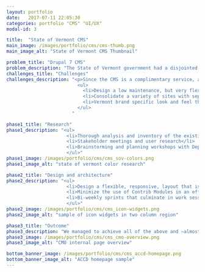 ```yaml
---
layout: portfolio
date:   2017-07-11 22:05:30
categories: portfolio "CMS" "UI/UX"
modal-id: 3

title:  "State of Vermont CMS"
main_image: /images/portfolio/cms/cms-thumb.png
main_image_alt: "State of Vermont CMS Thumbnail"

problem_title: "Drupal 7 CMS"
problem_description: "The State of Vermont government had a disjointed web presence with about 50 websites in a variety of Drupal 6 and 7 CMS systems. In an effort to strengthen the Vermont state's brand, and consolidate the sites in one system powered by one theme, we undertook a big CMS migration project. I designed and developed a Drupal 7 CMS system in close collaboration with the state's Chief Marketing Officer (CMO)."
challenges_title: "Challenges"
challenges_description: "<p>Since the CMS is a complimentary service, and there is no budget allocation for the state's web presence, keeping cost low was crucial.</p>
                          <ul>
                            <li>Design a low maintenance, but very flexible, system without knowing actual content</li>
                            <li>Consolidate a variety of sites with separate feature sets and designs into one unified system</li>
                            <li>Vermont brand specific look and feel that works for a variety of audiences. Allow for individual branding and functional flexibility</li>
                          </ul>
                        "

phase1_title: "Research"
phase1_description: "<ul>
                      <li>Thorough analysis and inventory of the existing sites and their functionality</li>
                      <li>Stakeholder meetings and user research</li>
                      <li>Brainstorming and planning workshops with Department of Innovation & Information (DII) and CMO</li>
                      </ul>"
phase1_image: /images/portfolio/cms/cms_sov-colors.png
phase1_image_alt: "state of vermont color research"

phase2_title: "Design and architecture"
phase2_description: "<ul>
                      <li>Design a flexible, responsive, layout that is extensively customizable through the use of Regions, Blocks, Views, and Widgets</li>
                      <li>Minimize the use of Contrib Modules in an effort to reduce maintenance and support. Maximize the built-in functionality of Drupal Core</li>
                      <li>Bi-weekly sprints that culminate in work sessions with CMO to allow for quick iteration</li>
                      </ul>"
phase2_image: /images/portfolio/cms/cms_icon-widgets.png
phase2_image_alt: "sample of icon widgets in two column region"

phase3_title: "Outcome"
phase3_description: "We managed to achieve all of the above and —almost— kept project hours within the allocated budget. The new template was very well received and adoption rates for the CMS grew exponentially. Two years later, all Drupal 6 sites had been migrated and the total number of sites had grown to over 100. Today, the system serves tens of thousands of visitors monthly and saves the State of Vermont an estimated $1,000,000 annually."
phase3_image: /images/portfolio/cms/cms_cmo-overview.png
phase3_image_alt: "CMO internal page overview"

bottom_banner_image: /images/portfolio/cms/cms_accd-homepage.png
bottom_banner_image_alt: "ACCD homepage sample"
---
```

